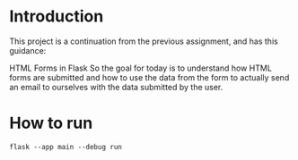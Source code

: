 # Introduction
This project is a continuation from the previous assignment, and has this guidance:

HTML Forms in Flask
So the goal for today is to understand how HTML forms are submitted and how to use the data from the form to actually send an email to ourselves with the data submitted by the user.

# How to run

`flask --app main --debug run` 


